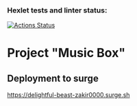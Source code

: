 ### Hexlet tests and linter status:
[![Actions Status](https://github.com/Zakir0000/layout-designer-project-56/workflows/hexlet-check/badge.svg)](https://github.com/Zakir0000/layout-designer-project-56/actions)


# Project "Music Box"

## Deployment to surge
https://delightful-beast-zakir0000.surge.sh





